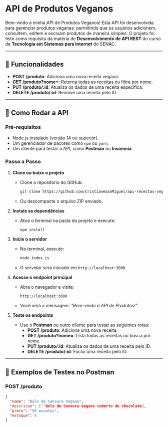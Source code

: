 # API de Produtos Veganos

Bem-vindo à minha API de Produtos Veganos! Esta API foi desenvolvida para gerenciar produtos veganas, permitindo que os usuários adicionem, consultem, editem e excluam produtos de maneira simples. O projeto foi feito como requisito da matéria de **Desenvolvimento de API REST** do curso de **Tecnologia em Sistemas para Internet** do SENAC.

---

## 📝 Funcionalidades

- **POST /produto**: Adiciona uma nova receita vegana.
- **GET /produto?nome=**: Retorna todas as receitas ou filtra por nome.
- **PUT /produto/:id**: Atualiza os dados de uma receita específica.
- **DELETE /produto/:id**: Remove uma receita pelo ID.

---

## 🚀 Como Rodar a API

### Pré-requisitos
- Node.js instalado (versão 14 ou superior).
- Um gerenciador de pacotes como `npm` ou `yarn`.
- Um cliente para testar a API, como **Postman** ou **Insomnia**.

### Passo a Passo

1. **Clone ou baixe o projeto**
   - Clone o repositório do GitHub:
     ```bash
     git clone https://github.com/CristianeSanMiguel/api-receitas-veganas
     ```
   - Ou descompacte o arquivo ZIP enviado.

2. **Instale as dependências**
   - Abra o terminal na pasta do projeto e execute:
     ```bash
     npm install
     ```

3. **Inicie o servidor**
   - No terminal, execute:
     ```bash
     node index.js
     ```
   - O servidor será iniciado em `http://localhost:3000`.

4. **Acesse o endpoint principal**
   - Abra o navegador e visite:
     ```
     http://localhost:3000
     ```
   - Você verá a mensagem: *"Bem-vindo à API de Produtos!"*

5. **Teste os endpoints**
   - Use o **Postman** ou outro cliente para testar as seguintes rotas:
     - **POST /produto**: Adiciona uma nova receita.
     - **GET /produto?nome=**: Lista todas as receitas ou busca por nome.
     - **PUT /produto/:id**: Atualiza os dados de uma receita pelo ID.
     - **DELETE /produto/:id**: Exclui uma receita pelo ID.

---

## 🧪 Exemplos de Testes no Postman

### POST /produto
```json
{
  "nome": "Bolo de Cenoura Vegano",
  "descricao": [""Bolo de Cenoura Vegano coberto de chocolate],
  "preco": "50 minutos",
  "estoque": 8
}

